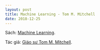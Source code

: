 ```yaml
---
layout: post
title: Machine Learning - Tom M. Mitchell
date: 2018-12-25
---
```

Sách: [Machine Learning](http://www.cs.cmu.edu/~tom/mlbook.html).

Tác giả: [Giáo sư Tom M. Mitchell](http://www.cs.cmu.edu/~tom/).
